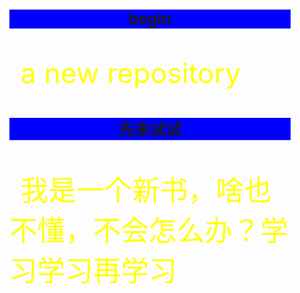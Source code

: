 # begin
a new repository
<!DOCTYPE HTML>
<html>
<head>
<meta charset="utf-8">
<title>have a try</title>
<style>
h1
{
  background-color:blue;
  text-align:center;
  
 }
p
{
  text-indent:20px;
  font-size:50px;
  color:yellow;
}
</style>
<body>

<h1>先来试试</h1>
<p>我是一个新书，啥也不懂，不会怎么办？学习学习再学习</p>
</body>
</html>
